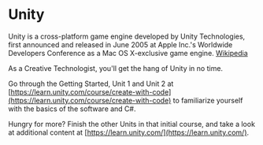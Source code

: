 # Unity

Unity is a cross-platform game engine developed by Unity Technologies, first announced and released in June 2005 at Apple Inc.'s Worldwide Developers Conference as a Mac OS X-exclusive game engine. [Wikipedia](https://en.wikipedia.org/wiki/Unity_(game_engine))

As a Creative Technologist, you'll get the hang of Unity in no time. 

Go through the Getting Started, Unit 1 and Unit 2 at [https://learn.unity.com/course/create-with-code](https://learn.unity.com/course/create-with-code) to familiarize yourself with the basics of the software and C#.

Hungry for more? Finish the other Units in that initial course, and take a look at additional content at [https://learn.unity.com/](https://learn.unity.com/).